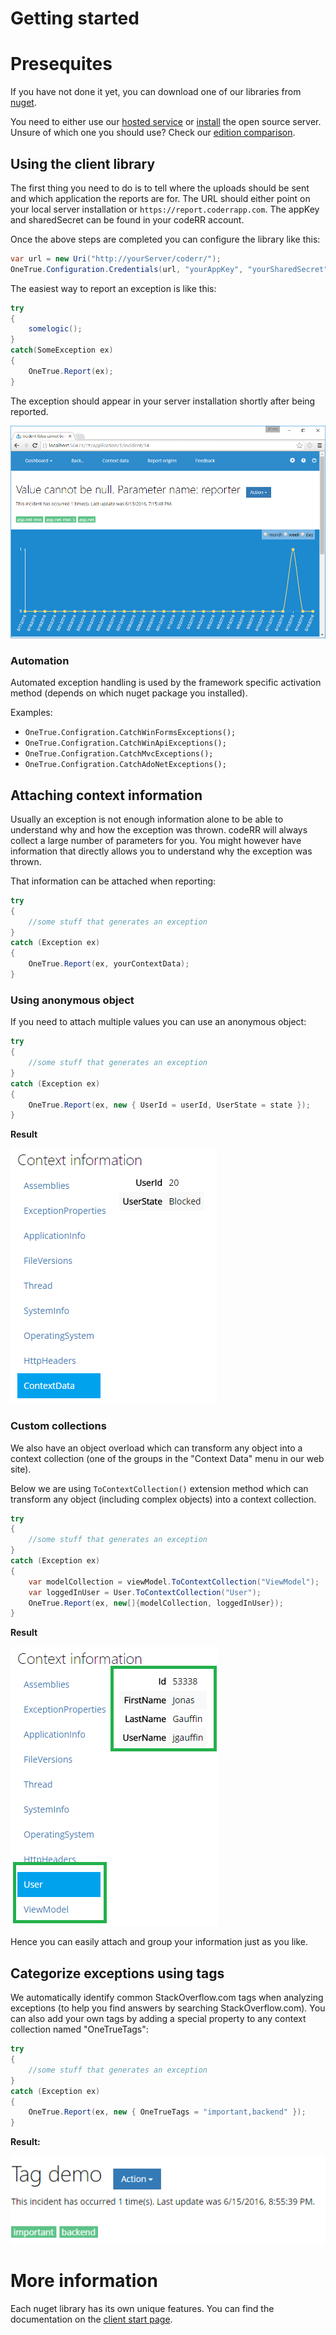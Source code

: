 Getting started
================

# Presequites

If you have not done it yet, you can download one of our libraries from [nuget](https://www.nuget.org/packages?q=coderr.client).

You need to either use our [hosted service](https://app.coderrapp.com) or [install](../server/installation.md) the open source server. Unsure of which one you should use? Check our [edition comparison](https://coderrapp.com/editions/compare).

## Using the client library

The first thing you need to do is to tell where the uploads should be sent and which application the reports are for.
The URL should either point on your local server installation or `https://report.coderrapp.com`. The appKey and sharedSecret can be found in your codeRR account.

Once the above steps are completed you can configure the library like this:

```csharp
var url = new Uri("http://yourServer/coderr/");
OneTrue.Configuration.Credentials(url, "yourAppKey", "yourSharedSecret");
```

The easiest way to report an exception is like this:

```csharp
try
{
    somelogic();
}
catch(SomeException ex)
{
	OneTrue.Report(ex);
}
```

The exception should appear in your server installation shortly after being reported.

![](screenshot.png)

### Automation

Automated exception handling is used by the framework specific activation method (depends on which nuget package you installed). 

Examples:

* `OneTrue.Configration.CatchWinFormsExceptions();`
* `OneTrue.Configration.CatchWinApiExceptions();`
* `OneTrue.Configration.CatchMvcExceptions();`
* `OneTrue.Configration.CatchAdoNetExceptions();`


## Attaching context information

Usually an exception is not enough information alone to be able to understand why and how the exception was thrown. codeRR will
always collect a large number of parameters for you. You might however have information that directly allows you to understand
why the exception was thrown.

That information can be attached when reporting:

```csharp
try
{
    //some stuff that generates an exception
}
catch (Exception ex)
{
    OneTrue.Report(ex, yourContextData);
}
```

### Using anonymous object

If you need to attach multiple values you can use an anonymous object:

```csharp
try
{
    //some stuff that generates an exception
}
catch (Exception ex)
{
    OneTrue.Report(ex, new { UserId = userId, UserState = state });
}
```

**Result**

![](anonymous-object.png)

### Custom collections

We also have an object overload which can transform any object into a context collection (one of the groups in the "Context Data" menu in our web site).

Below we are using `ToContextCollection()` extension method which can transform any object (including complex objects) into a context collection.


```csharp
try
{
    //some stuff that generates an exception
}
catch (Exception ex)
{
    var modelCollection = viewModel.ToContextCollection("ViewModel");
    var loggedInUser = User.ToContextCollection("User");
    OneTrue.Report(ex, new[]{modelCollection, loggedInUser});
}
```

**Result**

![](attach_multiple_collections.png)

Hence you can easily attach and group your information just as you like.

## Categorize exceptions using tags

We automatically identify common StackOverflow.com tags when analyzing exceptions (to help you find answers by searching StackOverflow.com). You can
also add your own tags by adding a special property to any context collection named "OneTrueTags":

```csharp
try
{
    //some stuff that generates an exception
}
catch (Exception ex)
{
    OneTrue.Report(ex, new { OneTrueTags = "important,backend" });
}
```

**Result:**

![](tag-demo.png)

# More information

Each nuget library has its own unique features. You can find the documentation on the [client start page](index.md).
